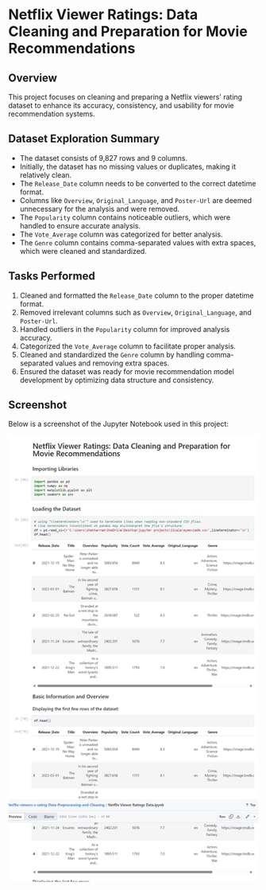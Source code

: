 # Netflix Viewer Ratings: Data Cleaning and Preparation for Movie Recommendations

## Overview
This project focuses on cleaning and preparing a Netflix viewers' rating dataset to enhance its accuracy, consistency, and usability for movie recommendation systems.

## Dataset Exploration Summary
- The dataset consists of 9,827 rows and 9 columns.
- Initially, the dataset has no missing values or duplicates, making it relatively clean.
- The `Release_Date` column needs to be converted to the correct datetime format.
- Columns like `Overview`, `Original_Language`, and `Poster-Url` are deemed unnecessary for the analysis and were removed.
- The `Popularity` column contains noticeable outliers, which were handled to ensure accurate analysis.
- The `Vote_Average` column was categorized for better analysis.
- The `Genre` column contains comma-separated values with extra spaces, which were cleaned and standardized.

## Tasks Performed
1. Cleaned and formatted the `Release_Date` column to the proper datetime format.  
2. Removed irrelevant columns such as `Overview`, `Original_Language`, and `Poster-Url`.  
3. Handled outliers in the `Popularity` column for improved analysis accuracy.  
4. Categorized the `Vote_Average` column to facilitate proper analysis.  
5. Cleaned and standardized the `Genre` column by handling comma-separated values and removing extra spaces.  
6. Ensured the dataset was ready for movie recommendation model development by optimizing data structure and consistency.

## Screenshot
Below is a screenshot of the Jupyter Notebook used in this project:

![Jupyter Notebook Screenshot](Netflix-viewers-s-rating-Data-Preprocessing-and-Cleaning.jpeg)
